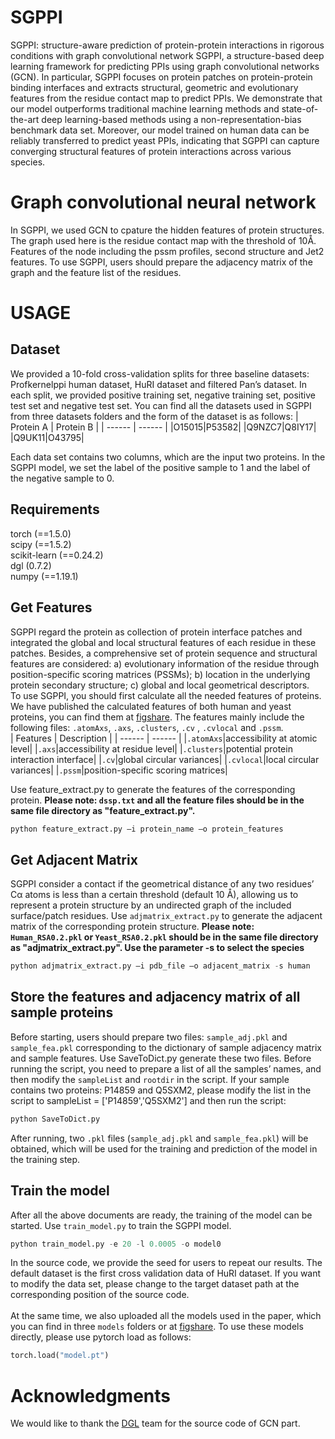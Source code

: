 # SGPPI
SGPPI: structure-aware prediction of protein-protein interactions in rigorous conditions with graph convolutional network
SGPPI, a structure-based deep learning framework for predicting PPIs using graph convolutional networks (GCN). In particular, SGPPI focuses on protein patches on protein-protein binding interfaces and extracts structural, geometric and evolutionary features from the residue contact map to predict PPIs. We demonstrate that our model outperforms traditional machine learning
methods and state-of-the-art deep learning-based methods using a non-representation-bias benchmark data set. Moreover, our model trained on human data can be reliably transferred to predict yeast PPIs, indicating that SGPPI can capture converging
structural features of protein interactions across various species.
# Graph convolutional neural network
In SGPPI, we used GCN to cpature the hidden features of protein structures. The graph used here is the residue contact map with the threshold of 10Å. Features of the node including the pssm profiles, second structure and Jet2 features. To use SGPPI, users should prepare the  adjacency matrix of the graph and the feature list of the residues. 
# USAGE
## Dataset
We provided a 10-fold cross-validation splits for three baseline datasets: Profkernelppi human dataset, HuRI dataset and filtered Pan’s dataset. In each split, we provided positive training set, negative training set, positive test set and negative test set. You can find all the datasets used in SGPPI from three datasets folders and the form of the dataset is as follows:
| Protein A | Protein B |
| ------ | ------  | 
|O15015|P53582|
|Q9NZC7|Q8IY17|
|Q9UK11|O43795|


Each data set contains two columns, which are the input two proteins.  In the SGPPI model, we set the label of the positive sample to 1 and the label of the negative sample to 0.
## Requirements
torch (==1.5.0)  
scipy (==1.5.2)  
scikit-learn (==0.24.2)  
dgl (0.7.2)  
numpy (==1.19.1)  
## Get Features
SGPPI regard the protein as collection of protein interface patches and integrated the global and local structural features of each residue in these patches. Besides, a comprehensive set of protein sequence and structural features are considered: a) evolutionary information of the residue through position-specific scoring matrices (PSSMs); b) location in the underlying protein secondary structure; c) global and local geometrical descriptors.<br />
To use SGPPI, you should first calculate all the needed features of proteins. We have published the calculated features of both human and yeast proteins, you can find them at [figshare](https://figshare.com/articles/dataset/PDB_files/20353353). The features mainly include the following files: `.atomAxs`, `.axs`, `.clusters`, `.cv` , `.cvlocal` and `.pssm`.<br /> 
| Features | Description |
| ------ | ------  | 
|`.atomAxs`|accessibility at atomic level|
|`.axs`|accessibility at residue level|
|`.clusters`|potential protein interaction interface|
|`.cv`|global circular variances|
|`.cvlocal`|local circular variances|
|`.pssm`|position-specific scoring matrices|


Use feature_extract.py to generate the features of the corresponding protein. **Please note: `dssp.txt` and all the feature files should be in the same file directory as "feature_extract.py".**

```python
python feature_extract.py –i protein_name –o protein_features
```
## Get Adjacent Matrix
SGPPI consider a contact if the geometrical distance of any two residues’ Cα atoms is less than a certain threshold (default 10 Å), allowing us to represent a protein structure by an undirected graph of the included surface/patch residues. Use `adjmatrix_extract.py` to generate the adjacent matrix of the corresponding protein structure. **Please note: `Human_RSA0.2.pkl` or `Yeast_RSA0.2.pkl` should be in the same file directory as "adjmatrix_extract.py". Use the parameter -s to select the species**

```python
python adjmatrix_extract.py –i pdb_file –o adjacent_matrix -s human
```
## Store the features and adjacency matrix of all sample proteins
Before starting, users should prepare two files: `sample_adj.pkl` and `sample_fea.pkl` corresponding to the dictionary of sample adjacency matrix and sample features. Use SaveToDict.py generate these two files. Before running the script, you need to prepare a list of all the samples’ names, and then modify the `sampleList` and `rootdir` in the script. If your sample contains two proteins: P14859 and Q5SXM2, please modify the list in the script to sampleList = ['P14859','Q5SXM2'] and then run the script:

```python
python SaveToDict.py
```
After running, two `.pkl` files (`sample_adj.pkl` and `sample_fea.pkl`) will be obtained, which will be used for the training and prediction of the model in the training step.
## Train the model
After all the above documents are ready, the training of the model can be started.
Use `train_model.py` to train the SGPPI model. 
```python
python train_model.py -e 20 -l 0.0005 -o model0
```
In the source code, we provide the seed for users to repeat our results. The default dataset is the first  cross validation data of HuRI dataset. If you want to modify the data set, please change to the target dataset path at the corresponding position of the source code. <br /><br />
At the same time, we also uploaded all the models used in the paper, which you can find in three `models` folders or at [figshare](https://figshare.com/articles/software/SGPPI_models_rar/21564036). To use these models directly, please use pytorch load as follows:

```python
torch.load("model.pt")
```

# Acknowledgments
We would like to thank the [DGL](https://github.com/dmlc/dgl) team for the source code of GCN part.

